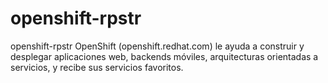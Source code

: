 openshift-rpstr
===============

openshift-rpstr OpenShift (openshift.redhat.com) le ayuda a construir y desplegar aplicaciones web, backends móviles, arquitecturas orientadas a servicios, y recibe sus servicios favoritos.
